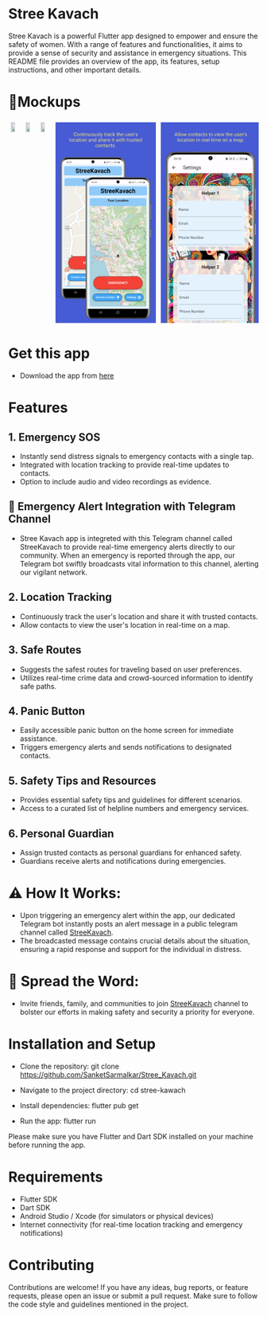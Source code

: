 # Stree Kavach

Stree Kavach is a powerful Flutter app designed to empower and ensure the safety of women. With a range of features and functionalities, it aims to provide a sense of security and assistance in emergency situations. This README file provides an overview of the app, its features, setup instructions, and other important details.

<!-- # Screenshots
<div><img src="./assets/image/screenshot.jpg"></div> -->

# 📱Mockups
<div style="display: flex; flex-direction: row; overflow-x: scroll;">
    <img src="./assets/image/Samsung Galaxy S20+ Screenshot 0.png" width="40%" height="30%" style="padding: 1%;">
    <img src="./assets/image/Samsung Galaxy S20+ Screenshot 1.png" width="40%" height="30%" style="padding: 1%;">
    <img src="./assets/image/Samsung Galaxy S20+ Screenshot 2.png" width="40%" height="30%" style="padding: 1%;">
    <img src="./assets/image/Samsung Galaxy S20+ Screenshot 3.png" width="40%" height="30%" style="padding: 1%;">
    <img src="./assets/image/Samsung Galaxy S20+ Screenshot 4.png" width="40%" height="30%" style="padding: 1%;">
</div>

# Get this app
- Download the app from [here](https://drive.google.com/file/d/1zMVg6NnPk9aJHS1oOb9EXisxBiyZuuHY/view?usp=sharing)

# Features

## 1. Emergency SOS
- Instantly send distress signals to emergency contacts with a single tap.
- Integrated with location tracking to provide real-time updates to contacts.
- Option to include audio and video recordings as evidence.

## 🚨 Emergency Alert Integration with Telegram Channel 
 
- Stree Kavach app is integreted with this Telegram channel called StreeKavach to provide real-time emergency alerts directly to our community. When an emergency is reported through the app, our Telegram bot swiftly broadcasts vital information to this channel, alerting our vigilant network. 

## 2. Location Tracking
- Continuously track the user's location and share it with trusted contacts.
- Allow contacts to view the user's location in real-time on a map.

## 3. Safe Routes
- Suggests the safest routes for traveling based on user preferences.
- Utilizes real-time crime data and crowd-sourced information to identify safe paths.

## 4. Panic Button
- Easily accessible panic button on the home screen for immediate assistance.
- Triggers emergency alerts and sends notifications to designated contacts.

## 5. Safety Tips and Resources
- Provides essential safety tips and guidelines for different scenarios.
- Access to a curated list of helpline numbers and emergency services.

## 6. Personal Guardian
- Assign trusted contacts as personal guardians for enhanced safety.
- Guardians receive alerts and notifications during emergencies.

# ⚠️ How It Works: 
- Upon triggering an emergency alert within the app, our dedicated Telegram bot instantly posts an alert message in a public telegram channel called [StreeKavach](https://web.telegram.org/k/#@stree_kavach_alerts). 
- The broadcasted message contains crucial details about the situation, ensuring a rapid response and support for the individual in distress. 

# 📢 Spread the Word: 
- Invite friends, family, and communities to join [StreeKavach](https://web.telegram.org/k/#@stree_kavach_alerts) channel to bolster our efforts in making safety and security a priority for everyone.

# Installation and Setup

- Clone the repository:
git clone https://github.com/SanketSarmalkar/Stree_Kavach.git

- Navigate to the project directory:
cd stree-kawach
- Install dependencies:
flutter pub get
- Run the app:
flutter run

Please make sure you have Flutter and Dart SDK installed on your machine before running the app.

# Requirements

- Flutter SDK
- Dart SDK
- Android Studio / Xcode (for simulators or physical devices)
- Internet connectivity (for real-time location tracking and emergency notifications)

# Contributing

Contributions are welcome! If you have any ideas, bug reports, or feature requests, please open an issue or submit a pull request. Make sure to follow the code style and guidelines mentioned in the project.


